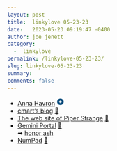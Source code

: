 ```yaml
---
layout: post
title:  linkylove 05-23-23
date:   2023-05-23 09:19:47 -0400
author: joe jenett
category:
  -  linkylove
permalink: /linkylove-05-23-23/
slug: linkylove-05-23-23
summary: 
comments: false
---
```

<ul class="linkylove">
	<li><a title="Anna Havron" href="https://www.annahavron.com/">Anna Havron</a> <a class="normaltext" title="source" href="https://blogroll.org/"><img src="/images/left-arrow.png" alt="" width="18"></a></li>
	<li><a title="cmart's blog" href="https://cmart.blog/blog/">cmart’s blog</a> <a href="https://pinboard.in/u:measuretwice">📌</a></li>
	<li><a title="The web site of Piper Strange" href="https://piperstrange.neocities.org/">The web site of Piper Strange</a> <a href="https://pinboard.in/u:veronique">📌</a></li>
	<li><a title="Gemini Portal" href="https://portal.mozz.us/gemini/hnr.fyi/research.gmi">Gemini Portal</a> <a href="https://pinboard.in/u:tremolo">📌</a><br>⬌ <a title="honor ash" href="https://hnr.fyi/">honor ash</a></li>
	<li><a title="text editor/calculator hybrid" href="https://numpad.io/">NumPad</a> <a href="https://pinboard.in/u:philapple">📌</a></li>
</ul>

<a href="https://brid.gy/publish/mastodon"></a>